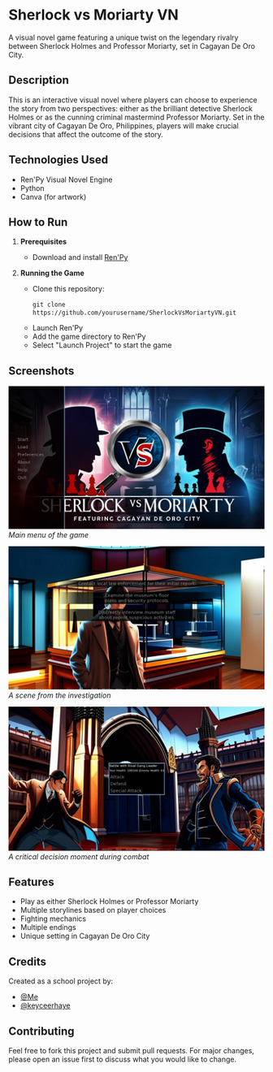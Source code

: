 # Sherlock vs Moriarty VN

A visual novel game featuring a unique twist on the legendary rivalry between Sherlock Holmes and Professor Moriarty, set in Cagayan De Oro City.

## Description

This is an interactive visual novel where players can choose to experience the story from two perspectives: either as the brilliant detective Sherlock Holmes or as the cunning criminal mastermind Professor Moriarty. Set in the vibrant city of Cagayan De Oro, Philippines, players will make crucial decisions that affect the outcome of the story.

## Technologies Used

- Ren'Py Visual Novel Engine
- Python
- Canva (for artwork)

## How to Run

1. **Prerequisites**

   - Download and install [Ren'Py](https://www.renpy.org/latest.html)

2. **Running the Game**
   - Clone this repository:
     ```
     git clone https://github.com/yourusername/SherlockVsMoriartyVN.git
     ```
   - Launch Ren'Py
   - Add the game directory to Ren'Py
   - Select "Launch Project" to start the game

## Screenshots

![Main Menu](./screenshots/main_menu.png)
_Main menu of the game_

![Gameplay Scene](./screenshots/gameplay.png)
_A scene from the investigation_

![Fighting Scene](./screenshots/fighting.png)
_A critical decision moment during combat_

## Features

- Play as either Sherlock Holmes or Professor Moriarty
- Multiple storylines based on player choices
- Fighting mechanics
- Multiple endings
- Unique setting in Cagayan De Oro City

## Credits

Created as a school project by:

- [@Me](https://github.com/RigelKukoy)
- [@keyceerhaye](https://github.com/keyceerhaye)

## Contributing

Feel free to fork this project and submit pull requests. For major changes, please open an issue first to discuss what you would like to change.

